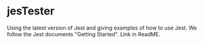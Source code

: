 # jesTester
Using the latest version of Jest and giving examples of how to use Jest. We follow the Jest documents "Getting Started". Link in ReadME.

